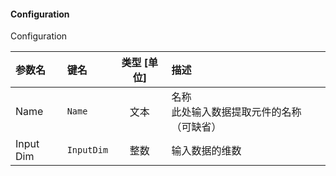 <!--
DO NOT EDIT THIS FILE DIRECTLY.
This file is generated by tools/comp-docs.js.
All changes will be overwritten by regeneration.
-->

<slot class="model-parameters">

#### Configuration

Configuration

| 参数名 | 键名 | 类型 [单位] | 描述 |
|:------ |:---- |:-----------:|:---- |
| Name | `Name` | 文本 | 名称<br/>此处输入数据提取元件的名称（可缺省） |
| Input Dim | `InputDim` | 整数 | 输入数据的维数 |


</slot>
